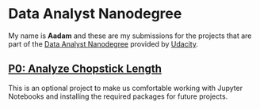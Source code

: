 
# Data Analyst Nanodegree

My name is **Aadam** and these are my submissions for the projects that are part of the [Data Analyst Nanodegree](https://www.udacity.com/degrees/data-analyst-nanodegree--nd002) provided by [Udacity](https://www.udacity.com).

## [P0: Analyze Chopstick Length](Data_Analyst_ND_Project0.html)
This is an optional project to make us comfortable working with Jupyter Notebooks and installing the required packages for future projects. 
